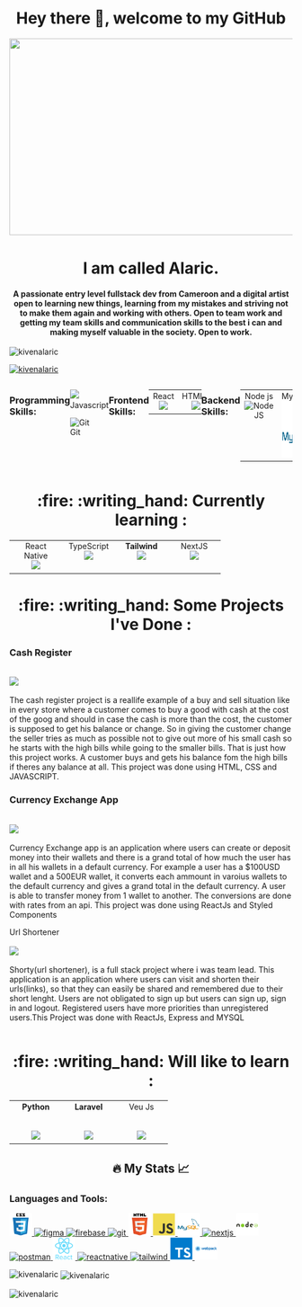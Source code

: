 <h1 align="center">Hey there 👋, welcome to my GitHub</h1>

<div id="header" align="center">  
  <!--here's the hello text below it are the languages links-->
  
  <div align="center">
    <img src="https://media.giphy.com/media/dWesBcTLavkZuG35MI/giphy.gif" width="700" height="350"/>
  </div>
  
  <h1>
    I am called Alaric.
  </h1>
  <h4 align="center">A passionate entry level fullstack dev from Cameroon and a digital artist open to learning new things, learning from my mistakes and striving not to make them again and working with others. Open to team work and getting my team skills and communication skills to the best i can and making myself valuable in the society. Open to work.</h4>

  <p align="left"> <img src="https://komarev.com/ghpvc/?username=kivenalaric&label=Profile%20views&color=0e75b6&style=flat" alt="kivenalaric" /> </p>

<p align="left"> <a href="https://github.com/ryo-ma/github-profile-trophy"><img src="https://github-profile-trophy.vercel.app/?username=kivenalaric" alt="kivenalaric" /></a> </p>
</p>
  
<div align="left" style="display:flex">
  <h3 align="left">Programming Skills:</h3>

  <div>
      <p valign="top">
        <p width="80px" align="left">
          <img height="64px" src="https://upload.wikimedia.org/wikipedia/commons/thumb/9/99/Unofficial_JavaScript_logo_2.svg/480px-Unofficial_JavaScript_logo_2.svg.png">
          <br>
          <span style="align: center">Javascript</span>
        </p>
         <p width="80px" align="left">
          <img height="64px" src="https://cdn.svgporn.com/logos/git-icon.svg" title="Git" **alt="Git"/>
           <br>
          <span align="center">Git</span>
        </p>
      </p>
  </div>
  <h3 align="left">Frontend Skills:</h3>

  <table>
    <tbody>
      <tr valign="top">
        <td width="80px" align="center">
          <span>React</span><br>
          <img height="64px" src="https://cdn.worldvectorlogo.com/logos/react-1.svg">
        </td>
        <td width="80px" align="center">
          <span>HTML5</span><br>
          <img height="64px" src="https://cdn.svgporn.com/logos/html-5.svg">
        </td>
        <td width="80px" align="center">
          <span><strong>CSS3</strong>
          </span><br>
          <img height="64px" src="https://cdn.svgporn.com/logos/css-3.svg">
        </td>
      </tr>
    </tbody>
  </table>
  <h3 align="left">Backend Skills:</h3>

  <table>
    <tbody>
      <tr valign="top">
        <td width="80px" align="center">
          <span>Node js</span><br>
          <img src="https://cdn.svgporn.com/logos/nodejs-icon.svg" title="NodeJS" alt="NodeJS" width="100" height="100"/>
        </td>
        <td width="80px" align="center">
          <span>MySQL</span><br>
          <img src="https://github.com/devicons/devicon/blob/master/icons/mysql/mysql-original-wordmark.svg" title="MySQL"  alt="MySQL" width="100" height="100"/>
        </td>
      </tr>
    </tbody>
  </table>
</div>

<h1> :fire: :writing_hand: Currently learning : </h1>
  
  <div align="left">
    <table>      
      <tbody>
        <tr valign="top">
          <td width="80px" align="center">
            <span>React Native</span><br>
            <img height="64px" src="https://cdn.worldvectorlogo.com/logos/react-1.svg">
          </td>
          <td width="80px" align="center">
            <span>TypeScript</span><br>
            <img height="64px" src="https://cdn.svgporn.com/logos/typescript-icon-round.svg">
          </td>
          <td width="80px" align="center">
            <span><strong>Tailwind</strong>
            </span><br>
            <img height="64px" src="https://cdn.svgporn.com/logos/tailwindcss-icon.svg">
          </td>
          <td width="80px" align="center">
            <span>NextJS</span><br>
            <img height="64px" src="https://cdn.svgporn.com/logos/nextjs-icon.svg">
          </td>
        </tr>
      </tbody>
    </table>
  </div>

  <h1> :fire: :writing_hand: Some Projects I've Done : </h1>
  
  <div align="left">
    <table>      
      <tbody>
        <tr valign="top">
          <div align="left">
            <h3>Cash Register</h3><br>
            <a href="https://kivenalaric.github.io/cash-register/">
              <img height="64px" src="https://cdn-icons-png.flaticon.com/128/5113/5113045.png">
            </a>
            <p>The cash register project is a reallife example of a buy and sell situation like in every store where a customer comes to buy a good with cash at the cost of the goog and should in case the cash is more than the cost, the customer is supposed to get his balance or change. So in giving the customer change the seller tries as much as possible not to give out more of his small cash so he starts with the high bills while going to the smaller bills. That is just how this project works. A customer buys and gets his balance fom the high bills if theres any balance at all. This project was done using HTML, CSS and JAVASCRIPT.</p>
          </div>
          <div align="left">
            <h3>Currency Exchange App</h3><br>
            <a href="https://currency-exchange-git-feature-exchange-app-kivenalaric.vercel.app/">
              <img height="64px" src="https://cdn-icons-png.flaticon.com/128/2510/2510667.png">
            </a>
            <p>Currency Exchange app is an application where users can create or deposit money into their wallets and there is a grand total of how much the user has in all his wallets in a default currency. For example a user has a $100USD wallet and a 500EUR wallet, it converts each ammount in varoius wallets to the default currency and gives a grand total in the default currency. A user is able to transfer money from 1 wallet to another. The conversions are done with rates from an api. This project was done using ReactJs and Styled Components</p>
          </p>
          </div>
          <div align="left">
            <span>Url Shortener</span><br><br>
            <a href="https://shorty-rho.vercel.app">
              <img height="64px" src="https://cdn-icons-png.flaticon.com/128/4906/4906292.png">
            </a>
            <p>Shorty(url shortener), is a full stack project where i was team lead. This application is an application where users can visit and shorten their urls(links), so that they can easily be shared and remembered due to their short lenght. Users are not obligated to sign up but users can sign up, sign in and logout. Registered users have more priorities than unregistered users.This Project was done with ReactJs, Express and MYSQL</p>
          </div>
        </tr>
      </tbody>
    </table>
  </div>
  
  <h1> :fire: :writing_hand: Will like to learn : </h1>
  
  <div align="left">
    <table>
      <tbody>
        <tr valign="top">
          <td width="80px" align="center">
            <span><strong>Python </strong>
            </span><br><br><br>
            <img height="64px" src="https://cdn.svgporn.com/logos/python.svg">
          </td>
          <td width="80px" align="center">
            <span><strong>Laravel </strong>
            </span><br><br><br>
            <img height="64px" src="https://cdn.svgporn.com/logos/laravel.svg">
          </td>
          <td width="80px" align="center">
            <span>Veu Js</span><br><br><br>
            <img height="64px" src="https://cdn.svgporn.com/logos/vue.svg">
          </td>
        </tr>
      </tbody>
    </table>
  </div>  
  <!-- my stats -->
  
  ## :fire: My Stats 📈
 <div align="left">
  
<!--  [![GitHub Streak](http://github-readme-streak-stats.herokuapp.com?user=kivenalaric&theme=dark&background=000000)](https://git.io/streak-stats) -->

<h3 align="left">Languages and Tools:</h3>
<p align="left"> <a href="https://www.w3schools.com/css/" target="_blank" rel="noreferrer"> <img src="https://raw.githubusercontent.com/devicons/devicon/master/icons/css3/css3-original-wordmark.svg" alt="css3" width="40" height="40"/> </a> <a href="https://www.figma.com/" target="_blank" rel="noreferrer"> <img src="https://www.vectorlogo.zone/logos/figma/figma-icon.svg" alt="figma" width="40" height="40"/> </a> <a href="https://firebase.google.com/" target="_blank" rel="noreferrer"> <img src="https://www.vectorlogo.zone/logos/firebase/firebase-icon.svg" alt="firebase" width="40" height="40"/> </a> <a href="https://git-scm.com/" target="_blank" rel="noreferrer"> <img src="https://www.vectorlogo.zone/logos/git-scm/git-scm-icon.svg" alt="git" width="40" height="40"/> </a> <a href="https://www.w3.org/html/" target="_blank" rel="noreferrer"> <img src="https://raw.githubusercontent.com/devicons/devicon/master/icons/html5/html5-original-wordmark.svg" alt="html5" width="40" height="40"/> </a> <a href="https://developer.mozilla.org/en-US/docs/Web/JavaScript" target="_blank" rel="noreferrer"> <img src="https://raw.githubusercontent.com/devicons/devicon/master/icons/javascript/javascript-original.svg" alt="javascript" width="40" height="40"/> </a> <a href="https://www.mysql.com/" target="_blank" rel="noreferrer"> <img src="https://raw.githubusercontent.com/devicons/devicon/master/icons/mysql/mysql-original-wordmark.svg" alt="mysql" width="40" height="40"/> </a> <a href="https://nextjs.org/" target="_blank" rel="noreferrer"> <img src="https://cdn.worldvectorlogo.com/logos/nextjs-2.svg" alt="nextjs" width="40" height="40"/> </a> <a href="https://nodejs.org" target="_blank" rel="noreferrer"> <img src="https://raw.githubusercontent.com/devicons/devicon/master/icons/nodejs/nodejs-original-wordmark.svg" alt="nodejs" width="40" height="40"/> </a> <a href="https://postman.com" target="_blank" rel="noreferrer"> <img src="https://www.vectorlogo.zone/logos/getpostman/getpostman-icon.svg" alt="postman" width="40" height="40"/> </a> <a href="https://reactjs.org/" target="_blank" rel="noreferrer"> <img src="https://raw.githubusercontent.com/devicons/devicon/master/icons/react/react-original-wordmark.svg" alt="react" width="40" height="40"/> </a> <a href="https://reactnative.dev/" target="_blank" rel="noreferrer"> <img src="https://reactnative.dev/img/header_logo.svg" alt="reactnative" width="40" height="40"/> </a> <a href="https://tailwindcss.com/" target="_blank" rel="noreferrer"> <img src="https://www.vectorlogo.zone/logos/tailwindcss/tailwindcss-icon.svg" alt="tailwind" width="40" height="40"/> </a> <a href="https://www.typescriptlang.org/" target="_blank" rel="noreferrer"> <img src="https://raw.githubusercontent.com/devicons/devicon/master/icons/typescript/typescript-original.svg" alt="typescript" width="40" height="40"/> </a> <a href="https://webpack.js.org" target="_blank" rel="noreferrer"> <img src="https://raw.githubusercontent.com/devicons/devicon/d00d0969292a6569d45b06d3f350f463a0107b0d/icons/webpack/webpack-original-wordmark.svg" alt="webpack" width="40" height="40"/> </a> </p>

<p><img align="left" src="https://github-readme-stats.vercel.app/api/top-langs?username=kivenalaric&show_icons=true&locale=en&layout=compact" alt="kivenalaric" /></p>

<p>&nbsp;<img align="center" src="https://github-readme-stats.vercel.app/api?username=kivenalaric&show_icons=true&locale=en" alt="kivenalaric" /></p>

<p><img align="center" src="https://github-readme-streak-stats.herokuapp.com/?user=kivenalaric&" alt="kivenalaric" /></p>
